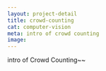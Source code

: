 ```yaml
---
layout: project-detail
title: crowd-counting
cat: computer-vision
meta: intro of crowd counting
image: 
---
```


intro of Crowd Counting~~